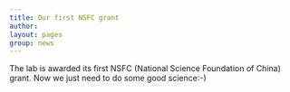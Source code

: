 ```yaml
---
title: Our first NSFC grant
author: 
layout: pages
group: news
---
```


The lab is awarded its first NSFC (National Science Foundation of China) grant. Now we just need to do some good science:-)